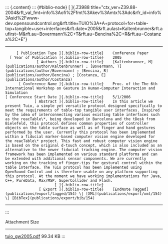 ::: {.content}
::: {#biblio-node}
[ ]{.Z3988
title="ctx_ver=Z39.88-2004&rft_val_fmt=info%3Aofi%2Ffmt%3Akev%3Amtx%3Adc&rfr_id=info%3Asid%2Fwww-dev.opensoundcontrol.org&rft.title=TUIO%3A+A+protocol+for+table-top+tangible+user+interfaces&rft.date=2005&rft.aulast=Kaltenbrunner&rft.aufirst=M&rft.au=Bovermann%2C+T&rft.au=Bencina%2C+R&rft.au=Costanza%2C+E"}

  ---------------------------------------------- -- ----------------------------------------------------------------------------------------------------------------------------------------------------------------------------------------------------------------------------------------------------------------------------------------------------------------------------------------------------------------------------------------------------------------------------------------------------------------------------------------------------------------------------------------------------------------------------------------------------------------------------------------------------------------------------------------------------------------------------------------------------------------------------------------------------------------------------------------------------------------------------------------------------------------------------------------------------------------------------------------------------------------------------------------------------------------------------------------------------------------------------------------------------------------------------------------------------------------------------------------------------------------------------------
         [ Publication Type ]{.biblio-row-title}    Conference Paper
      [ Year of Publication ]{.biblio-row-title}    2005
                  [ Authors ]{.biblio-row-title}    [Kaltenbrunner, M](publications/author/Kaltenbrunner) ; [Bovermann, T](publications/author/Bovermann) ; [Bencina, R](publications/author/Bencina) ; [Costanza, E](publications/author/Costanza)
          [ Conference Name ]{.biblio-row-title}    Proc. of the The 6th International Workshop on Gesture in Human-Computer Interaction and Simulation
    [ Conference Start Date ]{.biblio-row-title}    5/1/2006
                 [ Abstract ]{.biblio-row-title}    In this article we present Tuio, a simple yet versatile protocol designed specifically to meet the requirements of table-top tangible user interfaces. Inspired by the idea of interconnecting various existing table interfaces such as the reacTable\*, being developed in Barcelona and the tDesk from Bielefeld, this protocol defines common properties of controller objects on the table surface as well as of finger and hand gestures performed by the user. Currently this protocol has been implemented within a fiducial marker-based computer vision engine developed for the reacTable\* project. This fast and robust computer vision engine is based on the original d-touch concept, which is also included as an alternative to the newer fiducial tracking engine. The computer vision framework has been implemented on various standard platforms and can be extended with additional sensor components. We are currently working on the tracking of finger-tips for gestural control within the table interface. The Tuio protocol has been implemented using OpenSound Control and is therefore usable on any platform supporting this protocol. At the moment we have working implementations for Java, C++, PureData, Max/MSP, SuperCollider and Flash.
                          [ ]{.biblio-row-title}    
                   [ Export ]{.biblio-row-title}    [EndNote Tagged](publications/export/tagged/154) \| [XML](publications/export/xml/154) \| [BibTex](publications/export/bib/154)
  ---------------------------------------------- -- ----------------------------------------------------------------------------------------------------------------------------------------------------------------------------------------------------------------------------------------------------------------------------------------------------------------------------------------------------------------------------------------------------------------------------------------------------------------------------------------------------------------------------------------------------------------------------------------------------------------------------------------------------------------------------------------------------------------------------------------------------------------------------------------------------------------------------------------------------------------------------------------------------------------------------------------------------------------------------------------------------------------------------------------------------------------------------------------------------------------------------------------------------------------------------------------------------------------------------------------------------------------------------------
:::

  Attachment                                  Size
  ------------------------------------------- ----------
  [tuio\_gw2005.pdf](files/tuio_gw2005.pdf)   99.34 KB
:::
